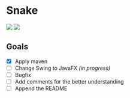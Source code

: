 # Snake
![](https://img.shields.io/badge/language-java-blue.svg)
[![](https://img.shields.io/github/license/mashape/apistatus.svg)](./LICENSE)

## Goals
* [x] Apply maven
* [ ] Change Swing to JavaFX *(in progress)*
* [ ] Bugfix
* [ ] Add comments for the better understanding
* [ ] Append the README
